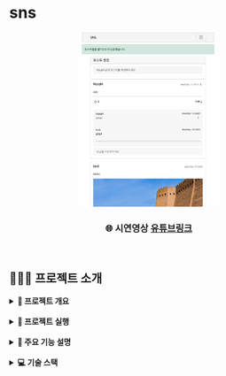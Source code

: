 # sns
<div align="center">
    <img  style="width: 50%" src="../toys-images/sns/메인 이미지1.png">
</div>
<div align=center>
    <h3>
        🌐 시연영상
        <a href="https://www.youtube.com/watch?v=-PwSEkOKk4E">유튜브링크</a>
    </h3>
</div>

<br>

## 👨🏻‍🏫 프로젝트 소개
<details>
<summary><b> 📌 프로젝트 개요</b></summary>
<br>

- NodeJS로 SNS 기본 기능 구현
- Passport(local, google), cookie-session 인증
- 게시글 불러오기, 생성, 수정, 삭제 / 댓글 불러오기, 생성, 수정, 삭제
- 파일 업로드, 좋아요, 친구 추가 및 삭제, 프로필 수정

</details>

<br>

<details>
<summary><b> 🏃 프로젝트 실행</b></summary>
<br>

```bash
# Prerequisites: npm, node, mongodb(docker), Google Oauth Client
# execution
docker-compose up -d
git clone https://github.com/mpqm/nodejs-service-sns.git
npm install
npm start
```

</details>

<br>

<details>
<summary><b> 🚀 주요 기능 설명</b></summary>
<br>

- Post
    - multer를 이용해 파일업로드 가능한 게시글 생성, 게시글 삭제, 수정
    - 사용자 및 친구의 게시글을 조회, 댓글 생성, 삭제, 수정
    - 이미 누르거나 눌리지 않은 좋아요를 구분해 처리하는 좋아요 기능
- Friend & Profile
    - 가입된 사용자들 정보 기반 알 수 있는 사람들 표시, 친구 요청 추가/취소, 친구 삭제
    - 사용자, 친구 및 다른 사용자의 프로필 확인 및 자신의 프로필 수정 가능
- Else
    - Passport.isAuthenticated()를 이용한 미들웨어로 리소스, 라우팅 비인가 접근 보호
    - 페이지 이동시 오류, 성공 메시지를 보이기 위해 flash 사용 및 res.locals 객체에 user 정보 저장
 
</details>

<br>

<details>
<summary><b> 💻 기술 스택</b></summary>
<br>

| **Category** |**Skills**| 
|-------------|---------|
|**Language**| ![HTML5](https://img.shields.io/badge/html-E34F26?style=for-the-badge&logo=html5&logoColor=white) ![CSS](https://img.shields.io/badge/css-1572B6?style=for-the-badge&logo=css3&logoColor=white) ![JavaScript](https://img.shields.io/badge/javascript-F7DF1E?style=for-the-badge&logo=javascript&logoColor=white) |
|**Frontend**| ![ejs](https://img.shields.io/badge/ejs-B4CA65.svg?&style=for-the-badge&logo=ejs&logoColor=white) 
|**Backend**| ![express](https://img.shields.io/badge/express-000000?style=for-the-badge&logo=express&logoColor=white) ![passport](https://img.shields.io/badge/passport-34E27A?style=for-the-badge&logo=passport&logoColor=white) ![oauth](https://img.shields.io/badge/oauth-4285F4?style=for-the-badge&logo=google&logoColor=white)|
| **Database**| ![MongoDB](https://img.shields.io/badge/mongodb-47A248?style=for-the-badge&logo=mongodb&logoColor=white)|
| **Env**|![npm](https://img.shields.io/badge/npm-D24939?style=for-the-badge&logo=npm&logoColor=white) ![Docker](https://img.shields.io/badge/docker-2496ED?style=for-the-badge&logo=docker&logoColor=white) 

</details>